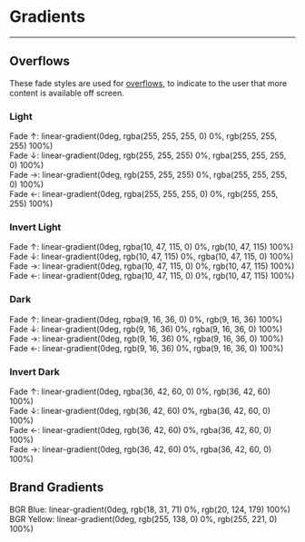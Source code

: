 
# Gradients

---

## Overflows

These fade styles are used for [overflows](), to indicate to the user that more content is available off screen.

### Light

  
Fade ↑: linear-gradient(0deg, rgba(255, 255, 255, 0) 0%, rgb(255, 255, 255) 100%)  
Fade ↓: linear-gradient(0deg, rgb(255, 255, 255) 0%, rgba(255, 255, 255, 0) 100%)  
Fade →: linear-gradient(0deg, rgb(255, 255, 255) 0%, rgba(255, 255, 255, 0) 100%)  
Fade ←: linear-gradient(0deg, rgba(255, 255, 255, 0) 0%, rgb(255, 255, 255) 100%)  


### Invert Light

  
Fade ↑: linear-gradient(0deg, rgba(10, 47, 115, 0) 0%, rgb(10, 47, 115) 100%)  
Fade ↓: linear-gradient(0deg, rgb(10, 47, 115) 0%, rgba(10, 47, 115, 0) 100%)  
Fade →: linear-gradient(0deg, rgba(10, 47, 115, 0) 0%, rgb(10, 47, 115) 100%)  
Fade ←: linear-gradient(0deg, rgba(10, 47, 115, 0) 0%, rgb(10, 47, 115) 100%)  


### Dark

  
Fade ↑: linear-gradient(0deg, rgba(9, 16, 36, 0) 0%, rgb(9, 16, 36) 100%)  
Fade ↓: linear-gradient(0deg, rgb(9, 16, 36) 0%, rgba(9, 16, 36, 0) 100%)  
Fade →: linear-gradient(0deg, rgb(9, 16, 36) 0%, rgba(9, 16, 36, 0) 100%)  
Fade ←: linear-gradient(0deg, rgb(9, 16, 36) 0%, rgba(9, 16, 36, 0) 100%)  


### Invert Dark

  
Fade ↑: linear-gradient(0deg, rgba(36, 42, 60, 0) 0%, rgb(36, 42, 60) 100%)  
Fade ↓: linear-gradient(0deg, rgb(36, 42, 60) 0%, rgba(36, 42, 60, 0) 100%)  
Fade ←: linear-gradient(0deg, rgb(36, 42, 60) 0%, rgba(36, 42, 60, 0) 100%)  
Fade →: linear-gradient(0deg, rgb(36, 42, 60) 0%, rgba(36, 42, 60, 0) 100%)  


## Brand Gradients

  
BGR Blue: linear-gradient(0deg, rgb(18, 31, 71) 0%, rgb(20, 124, 179) 100%)  
BGR Yellow: linear-gradient(0deg, rgb(255, 138, 0) 0%, rgb(255, 221, 0) 100%)  
